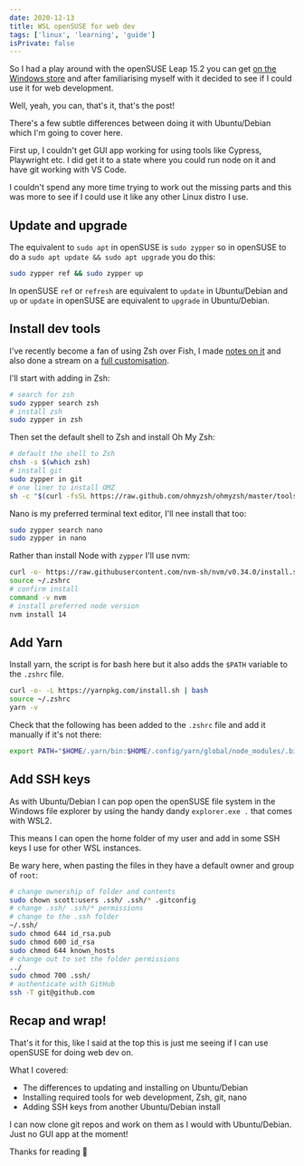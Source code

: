 ```yaml
---
date: 2020-12-13
title: WSL openSUSE for web dev
tags: ['linux', 'learning', 'guide']
isPrivate: false
---
```


So I had a play around with the openSUSE Leap 15.2 you can get [on the
Windows store] and after familiarising myself with it decided to see
if I could use it for web development.

Well, yeah, you can, that's it, that's the post!

There's a few subtle differences between doing it with Ubuntu/Debian
which I'm going to cover here.

First up, I couldn't get GUI app working for using tools like Cypress,
Playwright etc. I did get it to a state where you could run node on it
and have git working with VS Code.

I couldn't spend any more time trying to work out the missing parts
and this was more to see if I could use it like any other Linux distro
I use.

## Update and upgrade

The equivalent to `sudo apt` in openSUSE is `sudo zypper` so in
openSUSE to do a `sudo apt update && sudo apt upgrade` you do this:

```bash
sudo zypper ref && sudo zypper up
```

In openSUSE `ref` or `refresh` are equivalent to `update` in
Ubuntu/Debian and `up` or `update` in openSUSE are equivalent to
`upgrade` in Ubuntu/Debian.

## Install dev tools

I've recently become a fan of using Zsh over Fish, I made [notes on
it] and also done a stream on a [full customisation].

I'll start with adding in Zsh:

```bash
# search for zsh
sudo zypper search zsh
# install zsh
sudo zypper in zsh
```

Then set the default shell to Zsh and install Oh My Zsh:

```bash
# default the shell to Zsh
chsh -s $(which zsh)
# install git
sudo zypper in git
# one liner to install OMZ
sh -c "$(curl -fsSL https://raw.github.com/ohmyzsh/ohmyzsh/master/tools/install.sh)"
```

Nano is my preferred terminal text editor, I'll nee install that too:

```bash
sudo zypper search nano
sudo zypper in nano
```

Rather than install Node with `zypper` I'll use nvm:

```bash
curl -o- https://raw.githubusercontent.com/nvm-sh/nvm/v0.34.0/install.sh | zsh
source ~/.zshrc
# confirm install
command -v nvm
# install preferred node version
nvm install 14
```

## Add Yarn

Install yarn, the script is for bash here but it also adds the `$PATH`
variable to the `.zshrc` file.

```bash
curl -o- -L https://yarnpkg.com/install.sh | bash
source ~/.zshrc
yarn -v
```

Check that the following has been added to the `.zshrc` file and add
it manually if it's not there:

```bash
export PATH="$HOME/.yarn/bin:$HOME/.config/yarn/global/node_modules/.bin:$PATH"
```

## Add SSH keys

As with Ubuntu/Debian I can pop open the openSUSE file system in the
Windows file explorer by using the handy dandy `explorer.exe .` that
comes with WSL2.

This means I can open the home folder of my user and add in some SSH
keys I use for other WSL instances.

Be wary here, when pasting the files in they have a default owner and
group of `root`:

```bash
# change ownership of folder and contents
sudo chown scott:users .ssh/ .ssh/* .gitconfig
# change .ssh/ .ssh/* permissions
# change to the .ssh folder
~/.ssh/
sudo chmod 644 id_rsa.pub
sudo chmod 600 id_rsa
sudo chmod 644 known_hosts
# change out to set the folder permissions
../
sudo chmod 700 .ssh/
# authenticate with GitHub
ssh -T git@github.com
```

## Recap and wrap!

That's it for this, like I said at the top this is just me seeing if I
can use openSUSE for doing web dev on.

What I covered:

- The differences to updating and installing on Ubuntu/Debian
- Installing required tools for web development, Zsh, git, nano
- Adding SSH keys from another Ubuntu/Debian install

I can now clone git repos and work on them as I would with
Ubuntu/Debian. Just no GUI app at the moment!

Thanks for reading 🙌

[install yarn]: https://www.osradar.com/install-yarn-opensuse-15-1/
[on the windows store]:
  https://www.microsoft.com/en-us/p/opensuse-leap-152/9mzd0n9z4m4h?activetab=pivot:overviewtabb
[notes on it]: https://scottspence.com/posts/zsh-and-oh-my-zsh/
[full customisation]: https://www.youtube.com/watch?v=4cp-GcZxB-g
